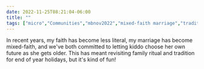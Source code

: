 ---date: 2022-11-25T08:21:04-06:00title: ""tags: ["micro","Communities","mbnov2022","mixed-faith marriage","tradition","Advent","Christmas","parenting"]---In recent years, my faith has become less literal, my marriage has become mixed-faith, and we've both committed to letting kiddo choose her own future as she gets older. This has meant revisiting family ritual and tradition for end of year holidays, but it's kind of fun!